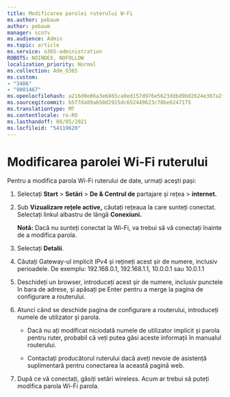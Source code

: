 ```yaml
---
title: Modificarea parolei ruterului W-Fi
ms.author: pebaum
author: pebaum
manager: scotv
ms.audience: Admin
ms.topic: article
ms.service: o365-administration
ROBOTS: NOINDEX, NOFOLLOW
localization_priority: Normal
ms.collection: Adm_O365
ms.custom:
- "3486"
- "9001467"
ms.openlocfilehash: a216d0e06a3e6865ca0ed157d976e5623ddbd9b02624e387a2f9755315f913bd
ms.sourcegitcommit: b5f7da89a650d2915dc652449623c78be6247175
ms.translationtype: MT
ms.contentlocale: ro-RO
ms.lasthandoff: 08/05/2021
ms.locfileid: "54119620"
---
```

# <a name="change-your-wi-fi-router-password"></a>Modificarea parolei Wi-Fi ruterului

Pentru a modifica parola Wi-Fi ruterului de date, urmați acești pași:

1. Selectați **Start**  >  **Setări**  >  **De & Centrul de** partajare și rețea  >  **internet.**

2. Sub **Vizualizare rețele active,** căutați rețeaua la care sunteți conectat. Selectați linkul albastru de lângă **Conexiuni.**<br>

   **Notă:** Dacă nu sunteți conectat la Wi-Fi, va trebui să vă conectați înainte de a modifica parola.

3. Selectați **Detalii**.

4. Căutați Gateway-ul implicit IPv4 și rețineți acest șir de numere, inclusiv perioadele. De exemplu: 192.168.0.1, 192.168.1.1, 10.0.0.1 sau 10.0.1.1

5. Deschideți un browser, introduceți acest șir de numere, inclusiv punctele în bara de adrese, și apăsați pe Enter pentru a merge la pagina de configurare a routerului.

6. Atunci când se deschide pagina de configurare a routerului, introduceți numele de utilizator și parola.<br>
   - Dacă nu ați modificat niciodată numele de utilizator implicit și parola pentru ruter, probabil că veți putea găsi aceste informații în manualul routerului.

   - Contactați producătorul ruterului dacă aveți nevoie de asistență suplimentară pentru conectarea la această pagină web.

7. După ce vă conectați, găsiți setări wireless. Acum ar trebui să puteți modifica parola Wi-Fi parola.
